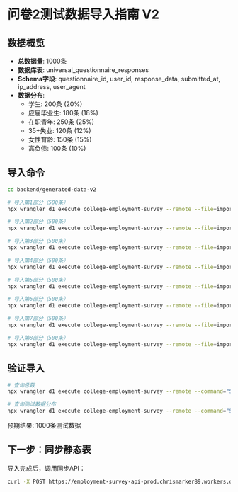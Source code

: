 # 问卷2测试数据导入指南 V2

## 数据概览
- **总数据量**: 1000条
- **数据库表**: universal_questionnaire_responses
- **Schema字段**: questionnaire_id, user_id, response_data, submitted_at, ip_address, user_agent
- **数据分布**: 
  - 学生: 200条 (20%)
  - 应届毕业生: 180条 (18%)
  - 在职青年: 250条 (25%)
  - 35+失业: 120条 (12%)
  - 女性育龄: 150条 (15%)
  - 高负债: 100条 (10%)

## 导入命令

```bash
cd backend/generated-data-v2

# 导入第1部分（500条）
npx wrangler d1 execute college-employment-survey --remote --file=import_q2_test_data_part1.sql

# 导入第2部分（500条）
npx wrangler d1 execute college-employment-survey --remote --file=import_q2_test_data_part2.sql

# 导入第3部分（500条）
npx wrangler d1 execute college-employment-survey --remote --file=import_q2_test_data_part3.sql

# 导入第4部分（500条）
npx wrangler d1 execute college-employment-survey --remote --file=import_q2_test_data_part4.sql

# 导入第5部分（500条）
npx wrangler d1 execute college-employment-survey --remote --file=import_q2_test_data_part5.sql

# 导入第6部分（500条）
npx wrangler d1 execute college-employment-survey --remote --file=import_q2_test_data_part6.sql

# 导入第7部分（500条）
npx wrangler d1 execute college-employment-survey --remote --file=import_q2_test_data_part7.sql

# 导入第8部分（500条）
npx wrangler d1 execute college-employment-survey --remote --file=import_q2_test_data_part8.sql
```

## 验证导入

```bash
# 查询总数
npx wrangler d1 execute college-employment-survey --remote --command="SELECT COUNT(*) as total FROM universal_questionnaire_responses WHERE questionnaire_id = 'questionnaire-v2-2024';"

# 查询测试数据分布
npx wrangler d1 execute college-employment-survey --remote --command="SELECT json_extract(response_data, '$.metadata.testDataRole') as role, COUNT(*) as count FROM universal_questionnaire_responses WHERE questionnaire_id = 'questionnaire-v2-2024' AND json_extract(response_data, '$.metadata.isTestData') = 1 GROUP BY role;"
```

预期结果: 1000条测试数据

## 下一步：同步静态表

导入完成后，调用同步API：

```bash
curl -X POST https://employment-survey-api-prod.chrismarker89.workers.dev/api/questionnaire-v2/sync-static-tables
```
